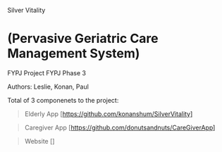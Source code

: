 Silver Vitality

(Pervasive Geriatric Care Management System)
============================================
FYPJ Project
FYPJ Phase 3

Authors:
Leslie, Konan, Paul


Total of 3 componenets to the project:
 > Elderly App [https://github.com/konanshum/SilverVitality]
 
 > Caregiver App [https://github.com/donutsandnuts/CareGiverApp]
 
 > Website []
 
 
 
